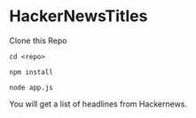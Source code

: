 # HackerNewsTitles

Clone this Repo
```
cd <repo>
```
```
npm install
```
```
node app.js
```

You will get a list of headlines from Hackernews.
